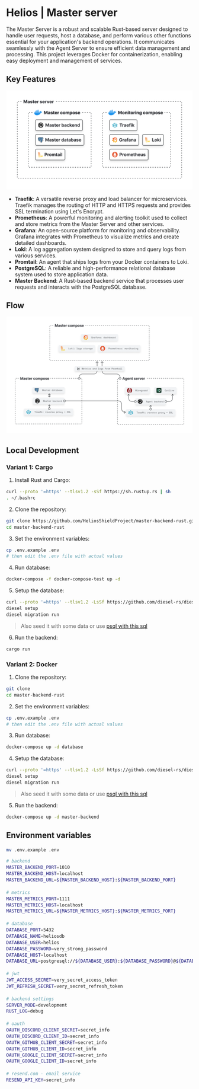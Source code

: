 # Helios | Master server

The Master Server is a robust and scalable Rust-based server designed to handle user requests, host a database, and perform various other functions essential for your application's backend operations. It communicates seamlessly with the Agent Server to ensure efficient data management and processing. This project leverages Docker for containerization, enabling easy deployment and management of services.

## Key Features

![image](readme/docker_master_server.png)

* **Traefik**: A versatile reverse proxy and load balancer for microservices. Traefik manages the routing of HTTP and HTTPS requests and provides SSL termination using Let's Encrypt.
* **Prometheus**: A powerful monitoring and alerting toolkit used to collect and store metrics from the Master Server and other services.
* **Grafana**: An open-source platform for monitoring and observability. Grafana integrates with Prometheus to visualize metrics and create detailed dashboards.
* **Loki**: A log aggregation system designed to store and query logs from various services.
* **Promtail**: An agent that ships logs from your Docker containers to Loki.
* **PostgreSQL**: A reliable and high-performance relational database system used to store application data.
* **Master Backend**: A Rust-based backend service that processes user requests and interacts with the PostgreSQL database.

## Flow

![image](readme/flow_architecture.png)

## Local Development

### Variant 1: Cargo

1. Install Rust and Cargo:

```bash
curl --proto '=https' --tlsv1.2 -sSf https://sh.rustup.rs | sh
. ~/.bashrc
```

2. Clone the repository:

```bash
git clone https://github.com/HeliosShieldProject/master-backend-rust.git
cd master-backend-rust
```

3. Set the environment variables:

```bash
cp .env.example .env
# then edit the .env file with actual values
```

4. Run database:

```bash
docker-compose -f docker-compose-test up -d
```

5. Setup the database:

```bash
curl --proto '=https' --tlsv1.2 -LsSf https://github.com/diesel-rs/diesel/releases/download/v2.2.1/diesel_cli-installer.sh | sh && . ~/.bashrc
diesel setup
diesel migration run
```

> Also seed it with some data or use [psql with this sql](src/tests/e2e/sql/seed.sql)

6. Run the backend:

```bash
cargo run
```

### Variant 2: Docker

1. Clone the repository:

```bash
git clone
cd master-backend-rust
```

2. Set the environment variables:

```bash
cp .env.example .env
# then edit the .env file with actual values
```

3. Run database:

```bash
docker-compose up -d database
```

4. Setup the database:

```bash
curl --proto '=https' --tlsv1.2 -LsSf https://github.com/diesel-rs/diesel/releases/download/v2.2.1/diesel_cli-installer.sh | sh && . ~/.bashrc
diesel setup
diesel migration run
```

> Also seed it with some data or use [psql with this sql](src/tests/e2e/sql/seed.sql)

5. Run the backend:

```bash
docker-compose up -d master-backend
```

## Environment variables

```bash
mv .env.example .env
```

```bash
# backend
MASTER_BACKEND_PORT=1010
MASTER_BACKEND_HOST=localhost
MASTER_BACKEND_URL=${MASTER_BACKEND_HOST}:${MASTER_BACKEND_PORT}

# metrics
MASTER_METRICS_PORT=1111
MASTER_METRICS_HOST=localhost
MASTER_METRICS_URL=${MASTER_METRICS_HOST}:${MASTER_METRICS_PORT}

# database
DATABASE_PORT=5432
DATABASE_NAME=heliosdb
DATABASE_USER=helios
DATABASE_PASSWORD=very_strong_password
DATABASE_HOST=localhost
DATABASE_URL=postgresql://${DATABASE_USER}:${DATABASE_PASSWORD}@${DATABASE_HOST}:${DATABASE_PORT}/${DATABASE_NAME}

# jwt
JWT_ACCESS_SECRET=very_secret_access_token
JWT_REFRESH_SECRET=very_secret_refresh_token

# backend settings
SERVER_MODE=development
RUST_LOG=debug

# oauth
OAUTH_DISCORD_CLIENT_SECRET=secret_info
OAUTH_DISCORD_CLIENT_ID=secret_info
OAUTH_GITHUB_CLIENT_SECRET=secret_info
OAUTH_GITHUB_CLIENT_ID=secret_info
OAUTH_GOOGLE_CLIENT_SECRET=secret_info
OAUTH_GOOGLE_CLIENT_ID=secret_info

# resend.com - email service
RESEND_API_KEY=secret_info
```